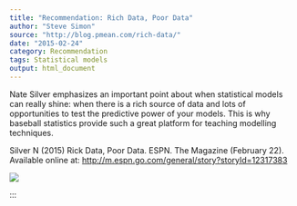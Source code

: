 ```yaml
---
title: "Recommendation: Rich Data, Poor Data"
author: "Steve Simon"
source: "http://blog.pmean.com/rich-data/"
date: "2015-02-24"
category: Recommendation
tags: Statistical models
output: html_document
---
```


Nate Silver emphasizes an important point about when statistical models
can really shine: when there is a rich source of data and lots of
opportunities to test the predictive power of your models. This is why
baseball statistics provide such a great platform for teaching modelling
techniques.

<!---More--->

Silver N (2015) Rick Data, Poor Data. ESPN. The Magazine (February 22).
Available online at:
<http://m.espn.go.com/general/story?storyId=12317383>

![](../../../images/rich-data01.png)


:::

